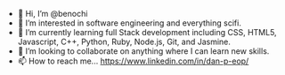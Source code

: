 - 👋 Hi, I’m @benochi
- 👀 I’m interested in software engineering and everything scifi.
- 🌱 I’m currently learning full Stack development including CSS, HTML5, Javascript, C++, Python, Ruby, Node.js, Git, and Jasmine. 
- 💞️ I’m looking to collaborate on anything where I can learn new skills.
- 📫 How to reach me... 
https://www.linkedin.com/in/dan-p-eop/
